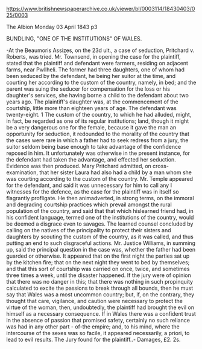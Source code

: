 https://www.britishnewspaperarchive.co.uk/viewer/bl/0003114/18430403/025/0003

The Albion
Monday 03 April 1843
p3

BUNDLING, "ONE OF THE INSTITUTIONS" OF WALES.

-At the Beaumoris Assizes, on the 23d ult., a case of seduction, Pritchard v. Roberts, was tried. Mr. Townsend, in opening the case for the plaintiff, stated that the plaintiff and defendant were farmers, residing on adjacent farms, near Pwllheli. The former had three daughters, one of whom had been seduced by the defendant, he being her suitor at the time, and courting her according to the custom of the country, namely, in bed; and the parent was suing the seducer for compensation for the loss or his daughter's services, she having borne a child to the defendant about two years ago. The plaintiff's daughter was, at the commencement of the courtship, little more than eighteen years of age. The defendant was twenty-eight. 1 The custom of the country, to which he had alluded, might, in fact, be regarded as one of its regular institutions; land, though it might be a very dangerous one for the female, because it gave the man an opportunity for seduction, it redounded to the morality of the country that the cases were rare in which a father had to seek redress from a jury, the suitor seldom being base enough to take advantage of the confidence reposed in him. It unfortunately was otherwise in the present instance, for the defendant had taken the advantage, and effected her seduction. Evidence was then produced. Mary Pritchard admitted, on cross-examination, that her sister Laura had also had a child by a man whom she was courting according to the custom of the country. Mr. Temple appeared for the defendant, and said it was unnecessary for him to call any I witnesses for the defence, as the case for the plaintiff was in itself so flagrantly profligate. He then animadverted, in strong terms, on the immoral and degrading courtship practices which prevail amongst the rural population of the country, and said that that which hislearned friend had, in his confident language, termed one of the institutions of the country, would be deemed a disgrace even to savages. The learned counsel concluded by calling on the natives of the principality to protect their sisters and daughters by scouting the custom of the country, as it was called, and thus putting an end to such disgraceful actions. Mr. Justice Williams, in summing up, said the principal question in the case was, whether the father had been guarded or otherwise. It appeared that on the first night the parties sat up by the kitchen fire; that on the next night they went to bed by themselves; and that this sort of courtship was carried on once, twice, and sometimes three times a week, until the disaster happened. If the jury were of opinion that there was no danger in this; that there was nothing in such propinquity calculated to excite the passions to break through all bounds, then he must say that Wales was a most uncommon country; but, if, on the contrary, they thought that care, vigilance, and caution were necessary to protect the virtue of the woman, then, undoubtedly, the plaintiff had brought the evil on himself as a necessary consequence. If in Wales there was a confident trust in the absence of passion that promised safety, certainly no such reliance was had in any other part - of-the empire; and, to his mind, where the intercourse of the sexes was so facile, it appeared necessarily, a priori, to lead to evil results. The Jury found for the plaintiff..- Damages, £2. 2s. 
